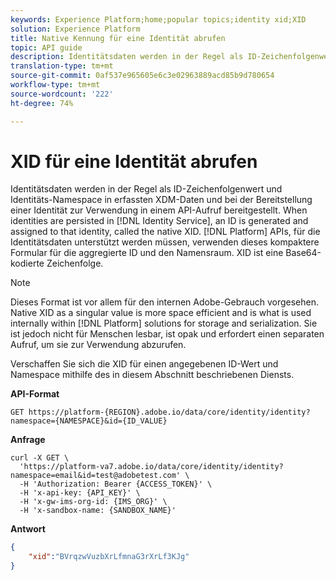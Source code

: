```yaml
---
keywords: Experience Platform;home;popular topics;identity xid;XID
solution: Experience Platform
title: Native Kennung für eine Identität abrufen
topic: API guide
description: Identitätsdaten werden in der Regel als ID-Zeichenfolgenwert und Identitäts-Namespace in erfassten XDM-Daten und bei der Bereitstellung einer Identität zur Verwendung in einem API-Aufruf bereitgestellt. Wenn Identitäten im Identity Service persistiert werden, wird eine Kennung generiert und der jeweiligen Identität zugewiesen. Diese Kennung wird als native XID bezeichnet. Platform-APIs, die Identitätsdaten erfordern, unterstützen die Nutzung dieser kompakteren Form für aggregierte Kennung und Namespace. XID ist eine Base64-kodierte Zeichenfolge.
translation-type: tm+mt
source-git-commit: 0af537e965605e6c3e02963889acd85b9d780654
workflow-type: tm+mt
source-wordcount: '222'
ht-degree: 74%

---
```



# XID für eine Identität abrufen

Identitätsdaten werden in der Regel als ID-Zeichenfolgenwert und Identitäts-Namespace in erfassten XDM-Daten und bei der Bereitstellung einer Identität zur Verwendung in einem API-Aufruf bereitgestellt. When identities are persisted in [!DNL Identity Service], an ID is generated and assigned to that identity, called the native XID. [!DNL Platform] APIs, für die Identitätsdaten unterstützt werden müssen, verwenden dieses kompaktere Formular für die aggregierte ID und den Namensraum. XID ist eine Base64-kodierte Zeichenfolge.

>[!NOTE]
>
> Dieses Format ist vor allem für den internen Adobe-Gebrauch vorgesehen. Native XID as a singular value is more space efficient and is what is used internally within [!DNL Platform] solutions for storage and serialization. Sie ist jedoch nicht für Menschen lesbar, ist opak und erfordert einen separaten Aufruf, um sie zur Verwendung abzurufen.

Verschaffen Sie sich die XID für einen angegebenen ID-Wert und Namespace mithilfe des in diesem Abschnitt beschriebenen Diensts.

**API-Format**

```http
GET https://platform-{REGION}.adobe.io/data/core/identity/identity?namespace={NAMESPACE}&id={ID_VALUE}
```

**Anfrage**

```shell
curl -X GET \
  'https://platform-va7.adobe.io/data/core/identity/identity?namespace=email&id=test@adobetest.com' \
  -H 'Authorization: Bearer {ACCESS_TOKEN}' \
  -H 'x-api-key: {API_KEY}' \
  -H 'x-gw-ims-org-id: {IMS_ORG}' \
  -H 'x-sandbox-name: {SANDBOX_NAME}'
```

**Antwort**

```json
{
    "xid":"BVrqzwVuzbXrLfmnaG3rXrLf3KJg"
}
```
